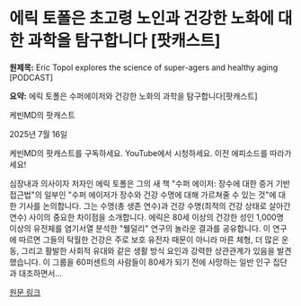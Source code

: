 # 에릭 토폴은 초고령 노인과 건강한 노화에 대한 과학을 탐구합니다 [팟캐스트]

**원제목:** Eric Topol explores the science of super-agers and healthy aging [PODCAST]

**요약:** 에릭 토폴은 수퍼에이저와 건강한 노화의 과학을 탐구합니다[팟캐스트]

케빈MD의 팟캐스트

2025년 7월 16일

케빈MD의 팟캐스트를 구독하세요. YouTube에서 시청하세요. 이전 에피소드를 따라가세요!

심장내과 의사이자 저자인 에릭 토폴은 그의 새 책 "수퍼 에이저: 장수에 대한 증거 기반 접근법"의 일부인 "수퍼 에이저가 장수와 건강 수명에 대해 가르쳐줄 수 있는 것"에 대한 기사를 논의합니다. 그는 수명(총 생존 연수)과 건강 수명(최적의 건강 상태로 살아간 연수) 사이의 중요한 차이점을 소개합니다. 에릭은 80세 이상의 건강한 성인 1,000명 이상의 유전체를 염기서열 분석한 "웰덜리" 연구의 놀라운 결과를 공유합니다. 이 연구에 따르면 그들의 탁월한 건강은 주로 보호 유전자 때문이 아니라 마른 체형, 더 많은 운동, 그리고 활발한 사회적 유대와 같은 생활 방식 요인과 강력한 상관관계가 있음을 발견했습니다. 이 그룹을 60퍼센트의 사람들이 80세가 되기 전에 사망하는 일반 인구 집단과 대조하면서...

[원문 링크](https://kevinmd.com/2025/07/eric-topol-explores-the-science-of-super-agers-and-healthy-aging-podcast.html)
